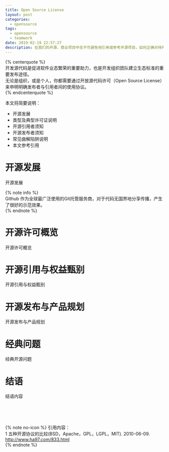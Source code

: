 ```yaml
---
title: Open Source License
layout: post
categories:
  - opensource
tags:
  - opensource
  - teamwork
date: 2019-02-19 22:57:27
description: 在我们的开源、商业项目中总不可避免地引用或参考开源项目，如何正确对待开源许可协议，保障原作者和自身合法合规和利益？这里是 Leander 团队开发开源方案原则，仅作为参考。
---
```


{% centerquote %}  
开发源代码是促进软件业态繁荣的重要助力，也是开发组织团队建立生态标准的重要发布途径。  
无论是组织，或是个人，你都需要通过开放源代码许可（Open Source License）来申明明确发布者与引用者间的使用协议。  
{% endcenterquote %}

本文将简要说明：  

- 开源发展
- 类型及典型许可证说明
- 开源引用者须知
- 开源发布者须知
- 常见曲解陷阱说明
- 本文参考引用

# 开源发展  

开源发展

{% note info %}  
Github 作为全球最广泛使用的Git托管服务商，对于代码无国界地分享传播，产生了很好的示范效果。  
{% endnote %}

# 开源许可概览  

开源许可概览

# 开源引用与权益甄别  

开源引用与权益甄别

# 开源发布与产品规划  

开源发布与产品规划

# 经典问题

经典开源问题

# 结语

结语内容

&nbsp;  
&nbsp;  
&nbsp;  

{% note no-icon %}
引用内容：  
1  五种开源协议的比较(BSD，Apache，GPL，LGPL，MIT). 2010-06-09. <http://www.ha97.com/833.html>  
{% endnote %}